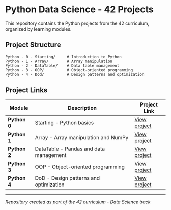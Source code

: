 # Python Data Science - 42 Projects

This repository contains the Python projects from the 42 curriculum, organized by learning modules.

## Project Structure

```
Python - 0 - Starting/     # Introduction to Python
Python - 1 - Array/        # Array manipulation
Python - 2 - DataTable/    # Data table management
Python - 3 - OOP/          # Object-oriented programming
Python - 4 - Dod/          # Design patterns and optimization
```

## Project Links

| Module | Description | Project Link |
|--------|-------------|----------------|
| **Python 0** | Starting - Python basics | [View project](https://projects.intra.42.fr/projects/python-0-starting/) |
| **Python 1** | Array - Array manipulation and NumPy | [View project](https://projects.intra.42.fr/projects/python-1-array) |
| **Python 2** | DataTable - Pandas and data management | [View project](https://projects.intra.42.fr/projects/python-2-datatable) |
| **Python 3** | OOP - Object-oriented programming | [View project](https://projects.intra.42.fr/projects/python-3-oop) |
| **Python 4** | DoD - Design patterns and optimization | [View project](https://projects.intra.42.fr/projects/python-4-dod) |


---

*Repository created as part of the 42 curriculum - Data Science track*
